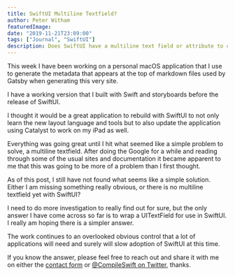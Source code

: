 ```yaml
---
title: SwiftUI Multiline Textfield?
author: Peter Witham
featuredImage:
date: "2019-11-21T23:09:00"
tags: ["Journal", "SwiftUI"]
description: Does SwiftUI have a multiline text field or attribute to create one?
---
```


This week I have been working on a personal macOS application that I use to generate the metadata that appears at the top of markdown files used by Gatsby when generating this very site.

I have a working version that I built with Swift and storyboards before the release of SwiftUI.

I thought it would be a great application to rebuild with SwiftUI to not only learn the new layout language and tools but to also update the application using Catalyst to work on my iPad as well.

Everything was going great until I hit what seemed like a simple problem to solve, a multiline textfield. After doing the Google for a while and reading through some of the usual sites and documentation it became apparent to me that this was going to be more of a problem than I first thought.

As of this post, I still have not found what seems like a simple solution. Either I am missing something really obvious, or there is no multiline textfield yet with SwiftUI?

I need to do more investigation to really find out for sure, but the only answer I have come across so far is to wrap a UITextField for use in SwiftUI. I really am hoping there is a simpler answer.

The work continues to an overlooked obvious control that a lot of applications will need and surely will slow adoption of SwiftUI at this time.

If you know the answer, please feel free to reach out and share it with me on either the [contact form](contact) or [@CompileSwift on Twitter](https://twitter.com/compileswift), thanks.
